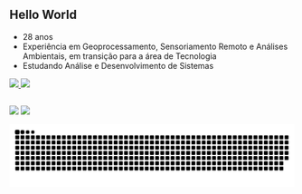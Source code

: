 ## Hello World

- 28 anos
- Experiência em Geoprocessamento, Sensoriamento Remoto e Análises Ambientais, em transição para a área de Tecnologia
- Estudando Análise e Desenvolvimento de Sistemas

 <div>
  <a href="https://github.com/pahmoura">
  <img height="180em" src="https://github-readme-stats.vercel.app/api?username=pahmoura&show_icons=true&theme=dark&include_all_commits=true&count_private=true"/>
  <img height="180em" src="https://github-readme-stats.vercel.app/api/top-langs/?username=pahmoura&layout=compact&langs_count=7&theme=dark"/>
</div>

##
  
<div>
   <a href="https://www.linkedin.com/in/paloma-moura-163751a6" target="_blank"><img src="https://img.shields.io/badge/-LinkedIn-%230077B5?style=for-the-badge&logo=linkedin&logoColor=white" target="_blank"></a> 
  <a href = "mailto:paloma_freitasmoura@hotmail.com"><img src="https://img.shields.io/badge/Microsoft_Outlook-0078D4?style=for-the-badge&logo=microsoft-outlook&logoColor=white"></a>
  
![Snake animation](https://github.com/pahmoura/pahmoura/blob/output/github-contribution-grid-snake.svg)
  
  </div>
